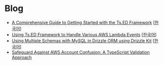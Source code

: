 # Blog

* [A Comprehensive Guide to Getting Started with the Ts.ED Framework](./tsed-serverless-basics/README.md) [[한국어](./tsed-serverless-basics/README-ko.md)]
* [Using Ts.ED Framework to Handle Various AWS Lambda Events](./tsed-serverless-events/README.md) [[한국어](./tsed-serverless-events/README-ko.md)]
* [Using Multiple Schemas with MySQL in Drizzle ORM using Drizzle Kit](./drizzle-introspect-schema/README.md) [[한국어](./drizzle-introspect-schema/README-ko.md)]
* [Safeguard Against AWS Account Confusion: A TypeScript Validation Approach](./aws-tips-zx/README.md)
